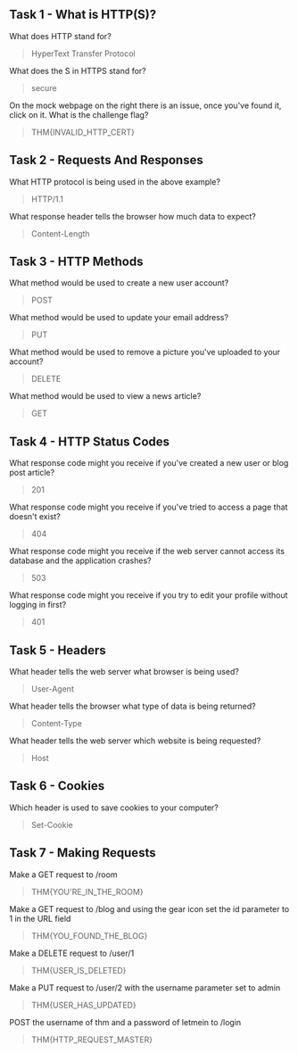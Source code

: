 ## Task 1 - What is HTTP(S)?
What does HTTP stand for?
> HyperText Transfer Protocol

What does the S in HTTPS stand for?
> secure

On the mock webpage on the right there is an issue, once you've found it, click on it. What is the challenge flag?
> THM{INVALID_HTTP_CERT}

## Task 2 - Requests And Responses
What HTTP protocol is being used in the above example?
> HTTP/1.1

What response header tells the browser how much data to expect?
> Content-Length

## Task 3 - HTTP Methods
What method would be used to create a new user account?
> POST

What method would be used to update your email address?
> PUT

What method would be used to remove a picture you've uploaded to your account?
> DELETE

What method would be used to view a news article?
> GET

## Task 4 - HTTP Status Codes
What response code might you receive if you've created a new user or blog post article?
> 201

What response code might you receive if you've tried to access a page that doesn't exist?
> 404

What response code might you receive if the web server cannot access its database and the application crashes?
> 503

What response code might you receive if you try to edit your profile without logging in first?
> 401


## Task 5 - Headers

What header tells the web server what browser is being used?
> User-Agent

What header tells the browser what type of data is being returned?
> Content-Type

What header tells the web server which website is being requested?
> Host

## Task 6 - Cookies
Which header is used to save cookies to your computer?
> Set-Cookie

## Task 7 - Making Requests
Make a GET request to /room
> THM{YOU'RE_IN_THE_ROOM}

Make a GET request to /blog and using the gear icon set the id parameter to 1 in the URL field
> THM{YOU_FOUND_THE_BLOG}

Make a DELETE request to /user/1
> THM{USER_IS_DELETED}

Make a PUT request to /user/2 with the username parameter set to admin
> THM{USER_HAS_UPDATED}

POST the username of thm and a password of letmein to /login
> THM{HTTP_REQUEST_MASTER}
